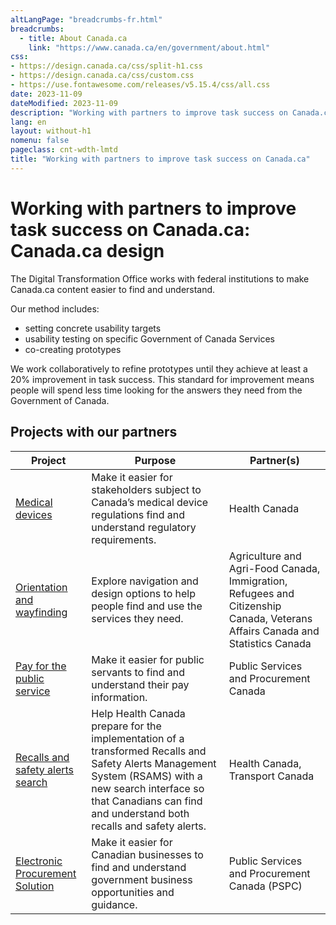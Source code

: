 ```yaml
---
altLangPage: "breadcrumbs-fr.html"
breadcrumbs:
  - title: About Canada.ca
    link: "https://www.canada.ca/en/government/about.html"
css:
- https://design.canada.ca/css/split-h1.css
- https://design.canada.ca/css/custom.css
- https://use.fontawesome.com/releases/v5.15.4/css/all.css
date: 2023-11-09
dateModified: 2023-11-09
description: "Working with partners to improve task success on Canada.ca"
lang: en
layout: without-h1
nomenu: false
pageclass: cnt-wdth-lmtd
title: "Working with partners to improve task success on Canada.ca"
---
```

<h1 property="name" id="wb-cont" dir="ltr"><span class="stacked"><span>Working with partners to improve task success on Canada.ca</span>: <span>Canada.ca design</span></span></h1>
<p>The Digital Transformation Office works with federal institutions to make Canada.ca content easier to find and understand.</p>
<p>Our method includes:</p>
<ul>
  <li>setting concrete usability targets</li>
  <li>usability testing on specific Government of Canada Services</li>
  <li>co-creating prototypes</li>
</ul>
<p>We work collaboratively to refine prototypes until they achieve at least a 20% improvement in task success.  This standard for improvement means people will spend less time looking for the answers they need from the Government of Canada.</p>
<h2>Projects with our partners</h2>
<div class="row mrgn-tp-lg">
  <div class="col-md-10">
    <div class="panel panel-default">
      <div class="mrgn-tp-sm">
        <table class="wb-tables table table-striped small mrgn-tp-lg brdr-tp" aria-live="polite" id="partners" data-page-length="25" data-wb-tables="{
            &quot;bDeferRender&quot;: false,
            &quot;order&quot;: [0, &quot;asc&quot;],
            &quot;paging&quot;: false,
            &quot;info&quot;: false,
            &quot;columns&quot;: [
            { &quot;data&quot;: &quot;PROJECT&quot;, &quot;className&quot;: &quot;&quot; },
            { &quot;data&quot;: &quot;PURPOSE&quot;, &quot;className&quot;: &quot;&quot;, &quot;orderable&quot;: false },
            { &quot;data&quot;: &quot;PARTNER&quot;, &quot;className&quot;: &quot;&quot;, &quot;orderable&quot;: false }
            ]
            }">
          <thead>
            <tr>
              <th scope="col" class="col-md-04">Project</th>
              <th scope="col" class="col-md-04">Purpose</th>
              <th scope="col" class="col-md-04">Partner(s)</th>
            </tr>
          </thead>
          <tbody>
            <tr>
              <td class="col-md-04"><a href="project-overview-en-11.html">Medical devices</a></td>
              <td class="col-md-04">Make it easier for stakeholders subject to Canada’s medical device regulations find and understand regulatory requirements.</td>
              <td class="col-md-04">Health Canada</td>
            </tr>
            <tr>
              <td class="col-md-04"><a href="project-overview-en-10.html">Orientation and wayfinding</a></td>
              <td class="col-md-04">Explore navigation and design options to help people find and use the services they need.</td>
              <td class="col-md-04">Agriculture and Agri-Food Canada, Immigration, Refugees and Citizenship Canada, Veterans Affairs Canada and Statistics Canada</td>
            </tr>
            <tr>
              <td class="col-md-04"><a href="#">Pay for the public service</a></td>
              <td class="col-md-04">Make it easier for public servants to find and understand their pay information.</td>
              <td class="col-md-04">Public Services and Procurement Canada</td>
            </tr>
            <tr>
              <td class="col-md-04"><a href="#">Recalls and safety alerts search</a></td>
              <td class="col-md-04">Help Health Canada prepare for the implementation of a transformed Recalls and Safety Alerts Management System (RSAMS) with a new search interface so that Canadians can find and understand both recalls and safety alerts.</td>
              <td class="col-md-04">Health Canada, Transport Canada</td>
            </tr>
            <tr>
              <td class="col-md-04"><a href="project-overview-en-12.html">Electronic Procurement Solution</a></td>
              <td class="col-md-04">Make it easier for Canadian businesses to find and understand government business opportunities and guidance.</td>
              <td class="col-md-04">Public Services and Procurement Canada (PSPC)</td>
            </tr>
          </tbody>
        </table>
      </div>
    </div>
  </div>
</div>
